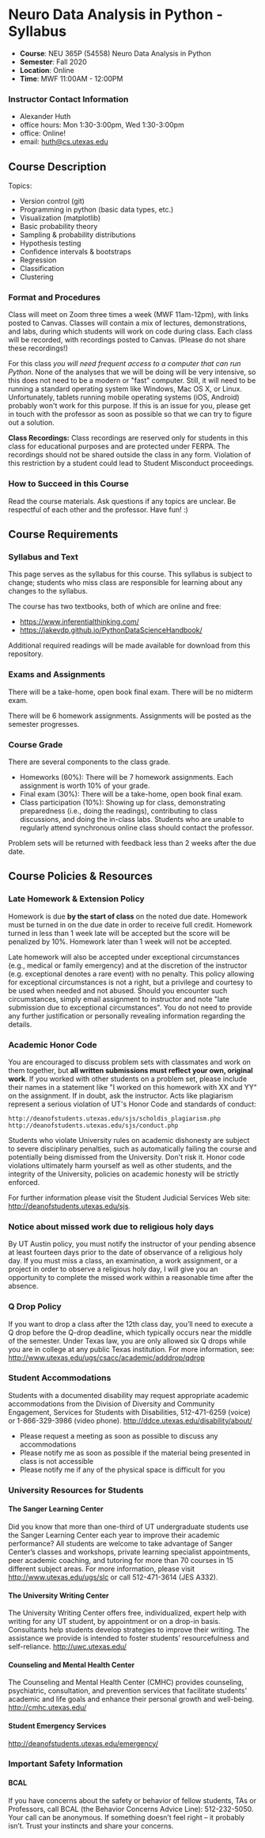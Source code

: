 # Neuro Data Analysis in Python - Syllabus

* **Course**: NEU 365P (54558) Neuro Data Analysis in Python
* **Semester**: Fall 2020
* **Location**: Online
* **Time**: MWF 11:00AM - 12:00PM

### Instructor Contact Information
* Alexander Huth
* office hours:  Mon 1:30-3:00pm, Wed 1:30-3:00pm
* office: Online!
* email: huth@cs.utexas.edu

## Course Description

Topics:
* Version control (git)
* Programming in python (basic data types, etc.)
* Visualization (matplotlib)
* Basic probability theory
* Sampling & probability distributions
* Hypothesis testing
* Confidence intervals & bootstraps
* Regression
* Classification
* Clustering

### Format and Procedures

Class will meet on Zoom three times a week (MWF 11am-12pm), with links posted to Canvas. Classes will contain a mix of lectures, demonstrations, and labs, during which students will work on code during class. Each class will be recorded, with recordings posted to Canvas. (Please do not share these recordings!)

For this class *you will need frequent access to a computer that can run Python*. None of the analyses that we will be doing will be very intensive, so this does not need to be a modern or "fast" computer. Still, it will need to be running a standard operating system like Windows, Mac OS X, or Linux. Unfortunately, tablets running mobile operating systems (iOS, Android) probably won't work for this purpose. If this is an issue for you, please get in touch with the professor as soon as possible so that we can try to figure out a solution.

**Class Recordings:** Class recordings are reserved only for students in this class for educational purposes and are protected under FERPA. The recordings should not be shared outside the class in any form. Violation of this restriction by a student could lead to Student Misconduct proceedings.

### How to Succeed in this Course

Read the course materials. Ask questions if any topics are unclear. Be respectful of each other and the professor. Have fun! :)

## Course Requirements

### Syllabus and Text

This page serves as the syllabus for this course. This syllabus is subject to change; students who miss class are responsible for learning about any changes to the syllabus.

The course has two textbooks, both of which are online and free:
* https://www.inferentialthinking.com/
* https://jakevdp.github.io/PythonDataScienceHandbook/

Additional required readings will be made available for download from this repository.

### Exams and Assignments

There will be a take-home, open book final exam. There will be no midterm exam.

There will be 6 homework assignments. Assignments will be posted as the semester progresses. 

### Course Grade

There are several components to the class grade.

* Homeworks (60%): There will be 7 homework assignments. Each assignment is worth 10% of your grade.
* Final exam (30%): There will be a take-home, open book final exam.
* Class participation (10%): Showing up for class, demonstrating preparedness (i.e., doing the readings), contributing to class discussions, and doing the in-class labs. Students who are unable to regularly attend synchronous online class should contact the professor.

Problem sets will be returned with feedback less than 2 weeks after the due date.

## Course Policies & Resources

### Late Homework & Extension Policy

Homework is due **by the start of class** on the noted due date. Homework must be turned in on the due date in order to receive full credit. Homework turned in less than 1 week late will be accepted but the score will be penalized by 10%. Homework later than 1 week will not be accepted.

Late homework will also be accepted under exceptional circumstances (e.g., medical or family emergency) and at the discretion of the instructor (e.g. exceptional denotes a rare event) with no penalty. This policy allowing for exceptional circumstances is not a right, but a privilege and courtesy to be used when needed and not abused. Should you encounter such circumstances, simply email assignment to instructor and note "late submission due to exceptional circumstances". You do not need to provide any further justification or personally revealing information regarding the details. 

### Academic Honor Code

You are encouraged to discuss problem sets with classmates and work on them together, but **all written submissions must reflect your own, original work**. If you worked with other students on a problem set, please include their names in a statement like "I worked on this homework with XX and YY" on the assignment. If in doubt, ask the instructor. Acts like plagiarism represent a serious violation of UT's Honor Code and standards of conduct:

    http://deanofstudents.utexas.edu/sjs/scholdis_plagiarism.php
    http://deanofstudents.utexas.edu/sjs/conduct.php

Students who violate University rules on academic dishonesty are subject to severe disciplinary penalties, such as automatically failing the course and potentially being dismissed from the University. Don't risk it. Honor code violations ultimately harm yourself as well as other students, and the integrity of the University, policies on academic honesty will be strictly enforced.

For further information please visit the Student Judicial Services Web site: http://deanofstudents.utexas.edu/sjs.

### Notice about missed work due to religious holy days

By UT Austin policy, you must notify the instructor of your pending absence at least fourteen days prior to the date of observance of a religious holy day. If you must miss a class, an examination, a work assignment, or a project in order to observe a religious holy day, I will give you an opportunity to complete the missed work within a reasonable time after the absence.

### Q Drop Policy

If you want to drop a class after the 12th class day, you’ll need to execute a Q drop before the Q-drop deadline, which typically occurs near the middle of the semester. Under Texas law, you are only allowed six Q drops while you are in college at any public Texas institution. For more information, see:  http://www.utexas.edu/ugs/csacc/academic/adddrop/qdrop

### Student Accommodations

Students with a documented disability may request appropriate academic accommodations from the Division of Diversity and Community Engagement, Services for Students with Disabilities, 512-471-6259 (voice) or 1-866-329-3986 (video phone).  http://ddce.utexas.edu/disability/about/
* Please request a meeting as soon as possible to discuss any accommodations
* Please notify me as soon as possible if the material being presented in class is not accessible
* Please notify me if any of the physical space is difficult for you

### University Resources for Students

#### The Sanger Learning Center
Did you know that more than one-third of UT undergraduate students use the Sanger Learning Center each year to improve their academic performance? All students are welcome to take advantage of Sanger Center’s classes and workshops, private learning specialist appointments, peer academic coaching, and tutoring for more than 70 courses in 15 different subject areas. For more information, please visit  http://www.utexas.edu/ugs/slc or call 512-471-3614 (JES A332).

#### The University Writing Center
The University Writing Center offers free, individualized, expert help with writing for any UT student, by appointment or on a drop-in basis. Consultants help students develop strategies to improve their writing. The assistance we provide is intended to foster students’ resourcefulness and self-reliance. http://uwc.utexas.edu/ 

#### Counseling and Mental Health Center                                                                 
The Counseling and Mental Health Center (CMHC) provides counseling, psychiatric, consultation, and prevention services that facilitate students' academic and life goals and enhance their personal growth and well-being. http://cmhc.utexas.edu/

#### Student Emergency Services
 http://deanofstudents.utexas.edu/emergency/

### Important Safety Information
#### BCAL
If you have concerns about the safety or behavior of fellow students, TAs or Professors, call BCAL (the Behavior Concerns Advice Line):  512-232-5050. Your call can be anonymous.  If something doesn’t feel right – it probably isn’t.  Trust your instincts and share your concerns.
